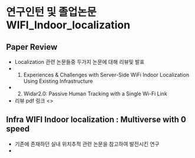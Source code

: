 # 연구인턴 및 졸업논문 WIFI_Indoor_localization

## Paper Review

- Localization 관련 논문들중 두가지 논문에 대해 리뷰및 발표
- 1. Experiences & Challenges with Server-Side WiFi Indoor Localization Using Existing Infrastructure
- 2. Widar2.0: Passive Human Tracking with a Single Wi-Fi Link
- 리뷰 pdf 링크 <>

## Infra WIFI Indoor localization : Multiverse with 0 speed

- 기존에 존재하던 실내 위치추적 관련 논문을 참고하여 발전시킨 연구
-
